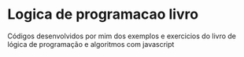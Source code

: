 # Logica de programacao livro
 Códigos desenvolvidos por mim dos exemplos e exercicios do livro de lógica de programação e algoritmos com javascript 
